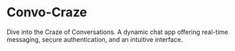 # Convo-Craze
 Dive into the Craze of Conversations. A dynamic chat app offering real-time messaging, secure authentication, and an intuitive interface.
